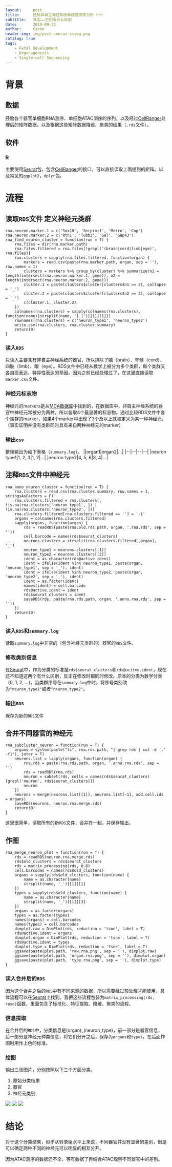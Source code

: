 ```yaml
---
layout:     post
title:      胚胎非自主神经系统单细胞测序分析（一）
subtitle:   其实……它们没什么区别
date:       2019-09-23
author:     Carno
header-img: img/post-neuron-scseq.png
catalog: true
tags:
    - Fetal Development
    - Organogenesis
    - Single-cell Sequencing
---
```


# 背景

## 数据

胚胎各个器官单细胞RNA测序、单细胞ATAC测序的序列，以及经过[CellRanger](https://support.10xgenomics.com/single-cell-gene-expression/software/pipelines/latest/what-is-cell-ranger)处理后的矩阵数据。以及根据这些矩阵数据降维、聚类的结果（`.rds`文件）。

## 软件

### R

主要使用[Seurat](https://satijalab.org/seurat/)包，包含[CellRanger](https://support.10xgenomics.com/single-cell-gene-expression/software/pipelines/latest/what-is-cell-ranger)的接口，可以直接读取上面提到的矩阵。以及常见的`ggplot2`，`dplyr`包。

# 流程

## 读取`RDS`文件 定义神经元类群

```
rna.neuron.marker.1 = c('Sox10', 'Serpini1', 'Metrn', 'Cnp')
rna.neuron.marker.2 = c('Rtn1', 'Tubb3', 'Gal', 'Gap43')
rna_find_neuron_cluster = function(run = T) {
    rna.files = dir(rna.marker.path)
    rna.files.filtered = rna.files[!grepl('(brain|cord|limb|eye)', rna.files)]
    rna.clusters = sapply(rna.files.filtered, function(organ) {
        markers = read.csv(paste(rna.marker.path, organ, sep = ''), row.names = 1)
        clusters = markers %>% group_by(cluster) %>% summarize(n1 = length(intersect(rna.neuron.marker.1, gene)), n2 = length(intersect(rna.neuron.marker.2, gene)))
        cluster.1 = paste(clusters$cluster[clusters$n1 >= 3], collapse = '_')
        cluster.2 = paste(clusters$cluster[clusters$n2 >= 3], collapse = '_')
        c(cluster.1, cluster.2)
    })
    colnames(rna.clusters) = sapply(colnames(rna.clusters), function(name){strsplit(name, '[.]')[[1]][1]})
    rownames(rna.clusters) = c('neuron_type1', 'neuron_type2')
    write.csv(rna.clusters, rna.cluster.summary)
    return(0)
}
```

### 读入`RDS`
只读入主要含有非自主神经系统的器官，所以排除了脑（brain）、脊髓（cord）、四肢（limb）、眼（eye）。RDS文件中已经从数学上被分为多个类群，每个类群又各自高表达、特异性表达的基因。因为之前已经处理过了，在这里直接读取`marker.csv`文件。

### 神经元标志物
神经元的markers是从[MCA数据库](http://bis.zju.edu.cn/MCA/search.html)中找到的，在数据库中，非自主神经系统的器官中神经元常被分为两种，所以各取4个最显著的标志物。通过比较RDS文件中各个类群的marker，如果4个marker中出现了3个及以上就被定义为某一种神经元。（事实证明并没有类群同时具有来自两种神经元的marker）

### 输出`csv`
整理输出为如下表格（`summary.log`）。
||organ1|organ2|...|
|--|--|--|--|
|neuron type1|1, 2, 3|1, 2|...|
|neuron type2|4, 5, 6|3, 4|...|

## 注释`RDS`文件中神经元

```
rna_anno_neuron_cluster = function(run = T) {
    rna.clusters = read.csv(rna.cluster.summary, row.names = 1, stringsAsFactors = F)
    rna.clusters.filtered = rna.clusters[, !is.na(rna.clusters['neuron_type1', ]) | !is.na(rna.clusters['neuron_type2', ])]
    rna.clusters.filtered[rna.clusters.filtered == ''] = '-1'
    organs = colnames(rna.clusters.filtered)
    sapply(organs, function(organ) {
        rds = readRDS(paste(rna.old.rds.path, organ, '.rna.rds', sep = ''))
        cell.barcode = names(rds$seurat_clusters)
        neurons.clusters = strsplit(rna.clusters.filtered[,organ], '_')
        neuron_type1 = neurons.clusters[[1]]
        neuron_type2 = neurons.clusters[[2]]
        ident = as.character(rds@active.ident)
        ident = ifelse(ident %in% neuron_type1, paste(organ, 'neuron_type1', sep = '_'), ident)
        ident = ifelse(ident %in% neuron_type2, paste(organ, 'neuron_type2', sep = '_'), ident)
        ident = as.factor(ident)
        names(ident) = cell.barcode
        rds@active.ident = ident
        rds$seurat_clusters = ident
        saveRDS(rds, paste(rna.rds.path, organ, '.anno.rna.rds', sep = ''))
    })
    return(0)
}
```
### 读入`RDS`和`summary.log`
读取`summary.log`中非空的（包含神经元类群的）器官的`RDS`文件。

### 修改类别信息
在[Seurat](https://satijalab.org/seurat/)中，作为分类的标准是`rds$seurat_clusters`和`rds@acitve.ident`，现在还不知道这两个有什么区别，反正在修改时都同时修改。原本的分类为数学分类（0, 1, 2, ...)，当类群序号在`summary.log`中时，将序号类别改为`"neuron_type1"`或者`"neuron_type2"`。

### 输出`RDS`
保存为新的`RDS`文件

## 合并不同器官的神经元
```
rna_subcluster_neuron = function(run = T) {
    organs = system(paste("ls", rna.rds.path, "| grep rds | cut -d '.' -f1"), inter = T)
    neurons.list = lapply(organs, function(organ) {
        rna.rds = paste(rna.rds.path, organ, '.anno.rna.rds', sep = '')
        rds = readRDS(rna.rds)
        neuron = subset(rds, cells = names(rds$seurat_clusters)[grepl('neuron', rds$seurat_clusters)])
        neuron
    })
    neurons = merge(neurons.list[[1]], neurons.list[-1], add.cell.ids = organs)
    saveRDS(neurons, neuron.rna.merge.rds)
    return(0)
}
```
这里很简单，读取所有的新`RDS`文件，合并在一起，并保存输出。

## 作图
```
rna_merge_neuron_plot = function(run = T) {
    rds = readRDS(neuron.rna.merge.rds)
    rds$old_clusters = rds$seurat_clusters
    rds = matrix_processing(rds, 0.8)
    cell.barcodes = names(rds$old_clusters)
    organs = sapply(rds$old_clusters, function(name) {
        name = as.character(name)
        strsplit(name, '_')[[1]][1]
    })
    types = sapply(rds$old_clusters, function(name) {
        name = as.character(name)
        strsplit(name, '_')[[1]][3]
    })
    organs = as.factor(organs)
    types = as.factor(types)
    names(organs) = cell.barcodes
    names(types) = cell.barcodes
    dimplot.raw = DimPlot(rds, reduction = 'tsne', label = T)
    rds@active.ident = organs
    dimplot.organ = DimPlot(rds, reduction = 'tsne', label = T)
    rds@active.ident = types
    dimplot.type = DimPlot(rds, reduction = 'tsne', label = T)
    ggsave(paste(plot.path, 'raw.rna.png', sep = ''), dimplot.raw)
    ggsave(paste(plot.path, 'organ.rna.png', sep = ''), dimplot.organ)
    ggsave(paste(plot.path, 'type.rna.png', sep = ''), dimplot.type)
}
```

### 读入合并后的`RDS`
因为这个合并之后的`RDS`中有不同来源的数据，所以需要经过预处理才能使用，具体流程可以在[Seurat](https://satijalab.org/seurat/)上找到。我把这些流程包装为`matrix_processing(rds, reso)`函数，里面包含了标准化、特征提取、降维、聚类的流程。

### 信息提取
在合并后的`RDS`中，分类信息是(organ)_(neuron_type)，前一部分是器官信息，后一部分是神经元种类信息，将它们分开之后，保存为`organs`和`types`，在后面作图时用作上色的标准。

### 绘图
输出三张图片，分别按照以下三个方面分类。
1. 原始分类结果
2. 器官
3. 神经元类别

![](../img/raw.rna.png)
![](../img/organ.rna.png)
![](../img/type.rna.png)

# 结论

对于这个分类结果，似乎从转录组水平上来说，不同器官并没有显著的差别，倒是可以确定两种不同的神经元可以明显的相互分开。

因为ATAC测序的数据还不全，等有数据了再结合ATAC观察不同器官中的差别。
